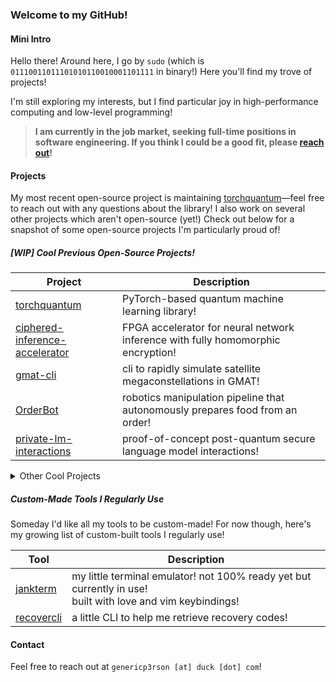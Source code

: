 ### Welcome to my GitHub! 

#### Mini Intro

Hello there! Around here, I go by `sudo` (which is `01110011011101010110010001101111` in binary!) Here you'll find my trove of projects! 

I'm still exploring my interests, but I find particular joy in high-performance computing and low-level programming!

> **I am currently in the job market, seeking full-time positions in software engineering. If you think I could be a good fit, please [reach out](#contact)!**

#### Projects

My most recent open-source project is maintaining [torchquantum](https://github.com/mit-han-lab/torchquantum)—feel free to reach out with any questions about the library! I also work on several other projects which aren't open-source (yet!) Check out below for a snapshot of some open-source projects I'm particularly proud of!

##### [WIP] Cool Previous Open-Source Projects!

| Project                                           | Description                                                                                     |
|---------------------------------------------------|-------------------------------------------------------------------------------------------------|
| [torchquantum](https://github.com/mit-han-lab/torchquantum) | PyTorch-based quantum machine learning library!                                                        |
| [ciphered-inference-accelerator](https://github.com/01110011011101010110010001101111/cia) | FPGA accelerator for neural network inference with fully homomorphic encryption!               |
| [gmat-cli](https://github.com/01110011011101010110010001101111/gmat-cli) | cli to rapidly simulate satellite megaconstellations in GMAT!                                                    |
| [OrderBot](https://github.com/01110011011101010110010001101111/OrderBot) | robotics manipulation pipeline that autonomously prepares food from an order!                  |
| [private-lm-interactions](https://github.com/01110011011101010110010001101111/private-lm-application-interactions) | proof-of-concept post-quantum secure language model interactions!                             |

<details>
<summary>Other Cool Projects</summary>
<br>

| Project                                           | Description                                                                                     |
|---------------------------------------------------|-------------------------------------------------------------------------------------------------|
| [kitchen-assets](https://github.com/01110011011101010110010001101111/kitchen-assets), [robocasa-drake](https://github.com/01110011011101010110010001101111/robocasa-drake) | Port of robocasa that can be modeled in Drake                                                        |
| [AGI House Website](https://app.agihouse.org/events) | Built backend + internal high-performance search using RAG |
| [Tigergraph.js](https://github.com/TigerGraph-DevLabs/Tigergraph.js) | Node.js TigerGraph wrapper to easily build full-stack applications with TigerGraph |
| [TigerGo](https://github.com/TigerGraph-DevLabs/TigerGo) | Golang TigerGraph wrapper |
| [TigerGraph Cosmos Dashboard](https://github.com/TigerGraph-DevLabs/TG-Cosmos-Dashboard) | Dynamic GPU-Accelerated TigerGraph Data Visualization Dashboard |
| [BellBot](https://github.com/01110011011101010110010001101111/SchoolDiscordBot) | Discord bot that simulated the school bells system |
| [TigerWikiSearch](https://github.com/01110011011101010110010001101111/TigerWikiEntitySearch) | Wikipedia search using graph databases |
| [EyeCanCode](https://github.com/01110011011101010110010001101111/EyeCanCode) | Platform to teach visually-impaired students how to code |
| [AsthmaAlert](https://github.com/01110011011101010110010001101111/AsthmaAlert) | App to alert asthmatics when they are in a potentially dangerous area |
| [gmat-scripting](https://github.com/01110011011101010110010001101111/gmat-scripting) | Library to rapidly prototype NASA GMAT files |
| [Hydrant](https://github.com/sipb/hydrant), [hydrant.mit.edu](https://hydrant.mit.edu/) | MIT class planner |
| [CosmosGraph Integrations](https://github.com/cosmograph-org/cosmos-integrations) | Integrations for CosmosGraph Data Visualizer |
| [wide-tim](https://github.com/sipb/wide-tim) | Discord verification bot for MIT '29 Discord server |
| [ICCAD '23 Submission](https://github.com/Hanrui-Wang/quantum-drug-discovery-challenge) | quantum drug discovery challenge submission |
</details>

##### Custom-Made Tools I Regularly Use

Someday I'd like all my tools to be custom-made! For now though, here's my growing list of custom-built tools I regularly use!

| Tool                                              | Description                                                                                     |
|---------------------------------------------------|-------------------------------------------------------------------------------------------------|
| [jankterm](https://github.com/01110011011101010110010001101111/jankterm) | my little terminal emulator! not 100% ready yet but currently in use! <br> built with love and vim keybindings!   |
| [recovercli](https://github.com/01110011011101010110010001101111/recovercli) | a little CLI to help me retrieve recovery codes!                                  |

#### Contact

Feel free to reach out at `genericp3rson [at] duck [dot] com`!
